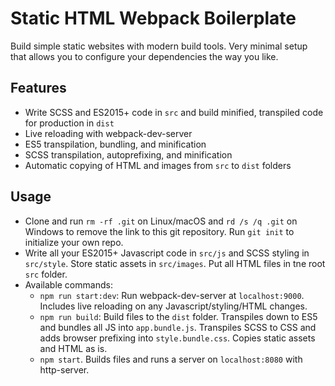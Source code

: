 # Static HTML Webpack Boilerplate

Build simple static websites with modern build tools. Very minimal setup that allows you to configure your dependencies the way you like.

## Features

- Write SCSS and ES2015+ code in `src` and build minified, transpiled code for production in `dist`
- Live reloading with webpack-dev-server
- ES5 transpilation, bundling, and minification
- SCSS transpilation, autoprefixing, and minification
- Automatic copying of HTML and images from `src` to `dist` folders

## Usage

- Clone and run `rm -rf .git` on Linux/macOS and `rd /s /q .git` on Windows to remove the link to this git repository. Run `git init` to initialize your own repo.
- Write all your ES2015+ Javascript code in `src/js` and SCSS styling in `src/style`. Store static assets in `src/images`. Put all HTML files in tne root `src` folder.
- Available commands:
  - `npm run start:dev`: Run webpack-dev-server at `localhost:9000`. Includes live reloading on any Javascript/styling/HTML changes.
  - `npm run build`: Build files to the `dist` folder. Transpiles down to ES5 and bundles all JS into `app.bundle.js`. Transpiles SCSS to CSS and adds browser prefixing into `style.bundle.css`. Copies static assets and HTML as is.
  - `npm start`. Builds files and runs a server on `localhost:8080` with http-server.
